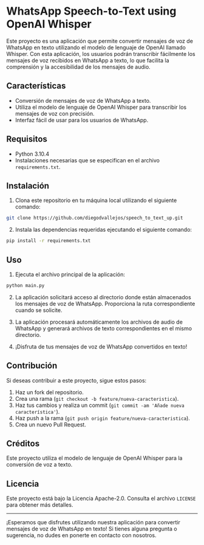 # WhatsApp Speech-to-Text using OpenAI Whisper

Este proyecto es una aplicación que permite convertir mensajes de voz de WhatsApp en texto utilizando el modelo de lenguaje de OpenAI llamado Whisper. Con esta aplicación, los usuarios podrán transcribir fácilmente los mensajes de voz recibidos en WhatsApp a texto, lo que facilita la comprensión y la accesibilidad de los mensajes de audio.

## Características

- Conversión de mensajes de voz de WhatsApp a texto.
- Utiliza el modelo de lenguaje de OpenAI Whisper para transcribir los mensajes de voz con precisión.
- Interfaz fácil de usar para los usuarios de WhatsApp.

## Requisitos

- Python 3.10.4
- Instalaciones necesarias que se especifican en el archivo `requirements.txt`.

## Instalación

1. Clona este repositorio en tu máquina local utilizando el siguiente comando:

```bash
git clone https://github.com/diegodvallejos/speech_to_text_up.git
```

2. Instala las dependencias requeridas ejecutando el siguiente comando:

```bash
pip install -r requirements.txt
```

## Uso

1. Ejecuta el archivo principal de la aplicación:

```bash
python main.py
```

2. La aplicación solicitará acceso al directorio donde están almacenados los mensajes de voz de WhatsApp. Proporciona la ruta correspondiente cuando se solicite.

3. La aplicación procesará automáticamente los archivos de audio de WhatsApp y generará archivos de texto correspondientes en el mismo directorio.

4. ¡Disfruta de tus mensajes de voz de WhatsApp convertidos en texto!

## Contribución

Si deseas contribuir a este proyecto, sigue estos pasos:

1. Haz un fork del repositorio.
2. Crea una rama (`git checkout -b feature/nueva-caracteristica`).
3. Haz tus cambios y realiza un commit (`git commit -am 'Añade nueva característica'`).
4. Haz push a la rama (`git push origin feature/nueva-caracteristica`).
5. Crea un nuevo Pull Request.

## Créditos

Este proyecto utiliza el modelo de lenguaje de OpenAI Whisper para la conversión de voz a texto.

## Licencia

Este proyecto está bajo la Licencia Apache-2.0. Consulta el archivo `LICENSE` para obtener más detalles.

---

¡Esperamos que disfrutes utilizando nuestra aplicación para convertir mensajes de voz de WhatsApp en texto! Si tienes alguna pregunta o sugerencia, no dudes en ponerte en contacto con nosotros.